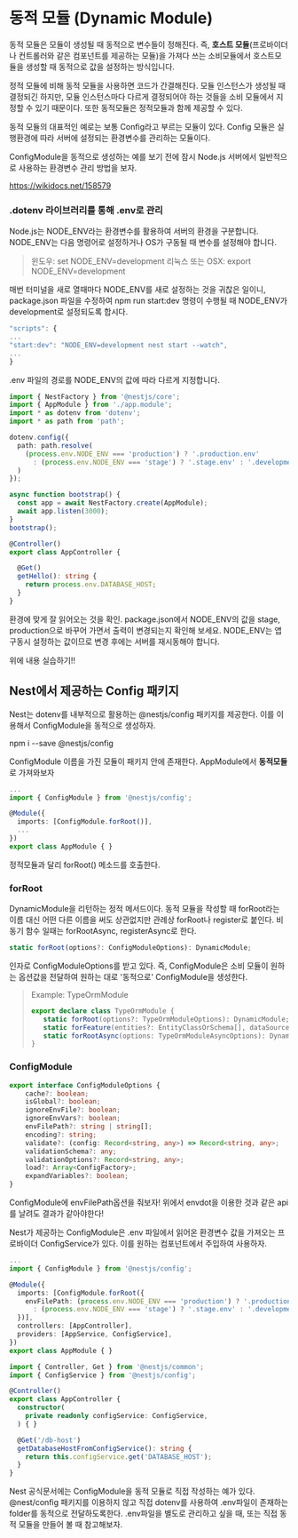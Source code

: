 # 동적 모듈 (Dynamic Module)

동적 모듈은 모듈이 생성될 때 동적으로 변수들이 정해진다.
즉, **호스트 모듈**(프로바이더나 컨트롤러와 같은 컴포넌트를 제공하는 모듈)을 가져다 쓰는 소비모듈에서 
호스트모듈을 생성할 때 동적으로 값을 설정하는 방식입니다.

정적 모듈에 비해 동적 모듈을 사용하면 코드가 간결해진다.
모듈 인스턴스가 생성될 때 결정되긴 하지만, 모듈 인스턴스마다 다르게 결정되어야 하는 것들을
소비 모듈에서 지정할 수 있기 때문이다.
또한 동적모듈은 정적모듈과 함께 제공할 수 있다.

동적 모듈의 대표적인 예로는 보통 Config라고 부르는 모듈이 있다.
Config 모듈은 실행환경에 따라 서버에 설정되는 환경변수를 관리하는 모듈이다.

ConfigModule을 동적으로 생성하는 예를 보기 전에 잠시 Node.js 서버에서 일반적으로
사용하는 환경변수 관리 방법을 보자.

https://wikidocs.net/158579

###  .dotenv 라이브러리를 통해 .env로 관리
Node.js는 NODE_ENV라는 환경변수를 활용하여 서버의 환경을 구분합니다. NODE_ENV는 다음 명령어로 설정하거나 OS가 구동될 때 변수를 설정해야 합니다.

> 윈도우: set NODE_ENV=development
> 리눅스 또는 OSX: export NODE_ENV=development

매번 터미널을 새로 열때마다 NODE_ENV를 새로 설정하는 것을 귀찮은 일이니, package.json 파일을 수정하여 npm run start:dev 명령이 수행될 때 NODE_ENV가 development로 설정되도록 합시다.
 ```ts
 "scripts": {
 ...
 "start:dev": "NODE_ENV=development nest start --watch",
 ...
 }
 ```


.env 파일의 경로를 NODE_ENV의 값에 따라 다르게 지정합니다.

```ts
import { NestFactory } from '@nestjs/core';
import { AppModule } from './app.module';
import * as dotenv from 'dotenv';
import * as path from 'path';

dotenv.config({
  path: path.resolve(
    (process.env.NODE_ENV === 'production') ? '.production.env'
      : (process.env.NODE_ENV === 'stage') ? '.stage.env' : '.development.env'
  )
});

async function bootstrap() {
  const app = await NestFactory.create(AppModule);
  await app.listen(3000);
}
bootstrap();
```

```ts
@Controller()
export class AppController {

  @Get()
  getHello(): string {
    return process.env.DATABASE_HOST;
  }
}
```

환경에 맞게 잘 읽어오는 것을 확인. package.json에서 NODE_ENV의 값을 
stage, production으로 바꾸어 가면서 출력이 변경되는지 확인해 보세요. 
NODE_ENV는 앱 구동시 설정하는 값이므로 변경 후에는 서버를 재시동해야 합니다.


위에 내용 실습하기!!


## Nest에서 제공하는 Config 패키지
Nest는 dotenv를 내부적으로 활용하는 @nestjs/config 패키지를 제공한다.
이를 이용해서 ConfigModule을 동적으로 생성하자.

npm i --save @nestjs/config

ConfigModule 이름을 가진 모듈이 패키지 안에 존재한다.
AppModule에서 **동적모듈**로 가져와보자

```ts
...
import { ConfigModule } from '@nestjs/config';

@Module({
  imports: [ConfigModule.forRoot()],
  ...
})
export class AppModule { }
```

정적모듈과 달리 forRoot() 메소드를 호출한다.

### forRoot
DynamicModule을 리턴하는 정적 메서드이다. 동적 모듈을 작성할 때 forRoot라는 이름 대신 
어떤 다른 이름을 써도 상관없지만 관례상 forRoot나 register로 붙인다.
비동기 함수 일때는 forRootAsync, registerAsync로 한다.

```ts
static forRoot(options?: ConfigModuleOptions): DynamicModule;
```

인자로 ConfigModuleOptions를 받고 있다. 즉, ConfigModule은 소비 모듈이 원하는 옵션값을 전달하여 원하는 대로 '동적으로' ConfigModule을 생성한다. 
> Example: TypeOrmModule 
> ```ts
> export declare class TypeOrmModule {
>    static forRoot(options?: TypeOrmModuleOptions): DynamicModule;
>    static forFeature(entities?: EntityClassOrSchema[], dataSource?: DataSource | DataSourceOptions | string): DynamicModule;
>    static forRootAsync(options: TypeOrmModuleAsyncOptions): DynamicModule;
> }
> ```


### ConfigModule
```ts
export interface ConfigModuleOptions {
    cache?: boolean;
    isGlobal?: boolean;
    ignoreEnvFile?: boolean;
    ignoreEnvVars?: boolean;
    envFilePath?: string | string[];
    encoding?: string;
    validate?: (config: Record<string, any>) => Record<string, any>;
    validationSchema?: any;
    validationOptions?: Record<string, any>;
    load?: Array<ConfigFactory>;
    expandVariables?: boolean;
}
```

ConfigModule에 envFilePath옵션을 줘보자!
위에서 envdot을 이용한 것과 같은 api를 날려도 결과가 같아야한다!

Nest가 제공하는 ConfigModule은 .env 파일에서 읽어온 환경변수 값을 가져오는
프로바이더 ConfigService가 있다. 이를 원하는 컴포넌트에서 주입하여 사용하자.

```ts
...
import { ConfigModule } from '@nestjs/config';

@Module({
  imports: [ConfigModule.forRoot({
    envFilePath: (process.env.NODE_ENV === 'production') ? '.production.env'
      : (process.env.NODE_ENV === 'stage') ? '.stage.env' : '.development.env'
  })],
  controllers: [AppController],
  providers: [AppService, ConfigService],
})
export class AppModule { }
```

```ts
import { Controller, Get } from '@nestjs/common';
import { ConfigService } from '@nestjs/config';

@Controller()
export class AppController {
  constructor(
    private readonly configService: ConfigService,
  ) { }

  @Get('/db-host')
  getDatabaseHostFromConfigService(): string {
    return this.configService.get('DATABASE_HOST');
  }
}

```


Nest 공식문서에는 ConfigModule을 동적 모듈로 직접 작성하는 예가 있다.
@nest/config 패키지를 이용하지 않고 직접 dotenv를 사용하여
.env파일이 존재하는 folder를 동적으로 전달하도록한다.
.env파일을 별도로 관리하고 싶을 때, 또는 직접 동적 모듈을 만들어 볼 때 참고해보자.

